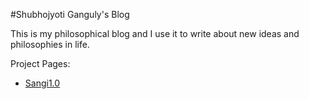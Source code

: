 #Shubhojyoti Ganguly's Blog

This is my philosophical blog and I  use it to write about new ideas and philosophies in life.

Project Pages:
 - [Sangi1.0](sgang007.github.io/sangi1.0)
